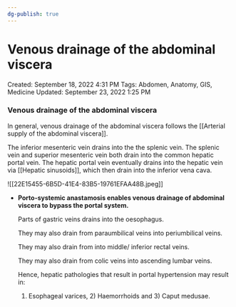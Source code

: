 ```yaml
---
dg-publish: true
---
```


# Venous drainage of the abdominal viscera

Created: September 18, 2022 4:31 PM
Tags: Abdomen, Anatomy, GIS, Medicine
Updated: September 23, 2022 1:25 PM

### Venous drainage of the abdominal viscera

In general, venous drainage of the abdominal viscera follows the [[Arterial supply of the abdominal viscera]]. 

The inferior mesenteric vein drains into the the splenic vein. The splenic vein and superior mesenteric vein both drain into the common hepatic portal vein. The hepatic portal vein eventually drains into the hepatic vein via [[Hepatic sinusoids]], which then drain into the inferior vena cava.

![[22E15455-6B5D-41E4-83B5-19761EFAA48B.jpeg]]

- **Porto-systemic anastamosis enables venous drainage of abdominal viscera to bypass the portal system.**
    
    Parts of gastric veins drains into the oesophagus.
    
    They may also drain from paraumbilical veins into periumbilical veins.
    
    They may also drain from into middle/ inferior rectal veins.
    
    They may also drain from colic veins into ascending lumbar veins.
    
    Hence, hepatic pathologies that result in portal hypertension may result in:
    
    1) Esophageal varices, 2) Haemorrhoids and 3) Caput medusae.